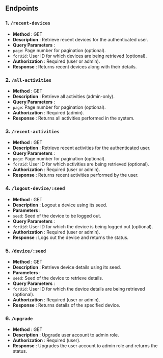 ## Endpoints
### 1. `/recent-devices` 
- **Method** : GET 
- **Description** : Retrieve recent devices for the authenticated user. 
- **Query Parameters** : 
- `page`: Page number for pagination (optional). 
- `forUid`: User ID for which devices are being retrieved (optional). 
- **Authorization** : Required (user or admin). 
- **Response** : Returns recent devices along with their details.
### 2. `/all-activities` 
- **Method** : GET 
- **Description** : Retrieve all activities (admin-only). 
- **Query Parameters** : 
- `page`: Page number for pagination (optional). 
- **Authorization** : Required (admin). 
- **Response** : Returns all activities performed in the system.
### 3. `/recent-activities` 
- **Method** : GET 
- **Description** : Retrieve recent activities for the authenticated user. 
- **Query Parameters** : 
- `page`: Page number for pagination (optional). 
- `forUid`: User ID for which activities are being retrieved (optional). 
- **Authorization** : Required (user or admin). 
- **Response** : Returns recent activities performed by the user.
### 4. `/logout-device/:seed` 
- **Method** : GET 
- **Description** : Logout a device using its seed. 
- **Parameters** : 
- `seed`: Seed of the device to be logged out. 
- **Query Parameters** : 
- `forUid`: User ID for which the device is being logged out (optional). 
- **Authorization** : Required (user or admin). 
- **Response** : Logs out the device and returns the status.
### 5. `/device/:seed` 
- **Method** : GET 
- **Description** : Retrieve device details using its seed. 
- **Parameters** : 
- `seed`: Seed of the device to retrieve details. 
- **Query Parameters** : 
- `forUid`: User ID for which the device details are being retrieved (optional). 
- **Authorization** : Required (user or admin). 
- **Response** : Returns details of the specified device.
### 6. `/upgrade` 
- **Method** : GET 
- **Description** : Upgrade user account to admin role. 
- **Authorization** : Required (user). 
- **Response** : Upgrades the user account to admin role and returns the status.

